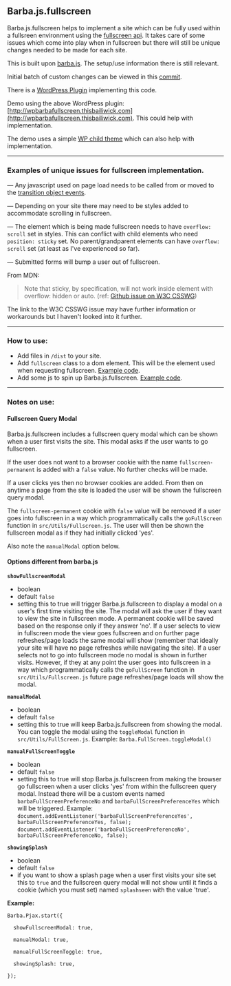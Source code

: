 ## Barba.js.fullscreen
Barba.js.fullscreen helps to implement a site which can be fully used within a fullsreen environment using the [fullscreen api](https://developer.mozilla.org/en-US/docs/Web/API/Fullscreen_API). It takes care of some issues which come into play when in fullscreen but there will still be unique changes needed to be made for each site.

This is built upon [barba.js](https://github.com/luruke/barba.js). The setup/use information there is still relevant.

Initial batch of custom changes can be viewed in this [commit](https://github.com/thisbailiwick/barba.js.fullscreen/commit/194d9addd2f5cee3aa7cf822e8ac95ceec1ea8ed).

There is a [WordPress Plugin](https://github.com/thisbailiwick/wp.barba.js.fullscreen) implementing this code.

Demo using the above WordPress plugin: [http://wpbarbafullscreen.thisbailiwick.com](http://wpbarbafullscreen.thisbailiwick.com). This could help with implementation.

The demo uses a simple [WP child theme](https://github.com/thisbailiwick/wp.barba.js.fullscreen.demo.theme) which can also help with implementation.

<hr>

### Examples of unique issues for fullscreen implementation.

— Any javascript used on page load needs to be called from or moved to the [transition object events](http://barbajs.org/transition.html).

— Depending on your site there may need to be styles added to accommodate scrolling in fullscreen.

— The element which is being made fullscreen needs to have `overflow: scroll` set in styles. This can conflict with child elements who need `position: sticky` set. No parent/grandparent elements can have `overflow: scroll` set (at least as I've experienced so far).

— Submitted forms will bump a user out of fullscreen.

From MDN:
> Note that sticky, by specification, will not work inside element with overflow: hidden or auto. (ref: [Github issue on W3C CSSWG](https://github.com/w3c/csswg-drafts/issues/865))

The link to the W3C CSSWG issue may have further information or workarounds but I haven't looked into it further.

<hr>

### How to use:

* Add files in `/dist` to your site.
* Add `fullscreen` class to a dom element. This will be the element used when requesting fullscreen. [Example code](https://github.com/thisbailiwick/wp.barba.js.fullscreen.demo.theme/blob/master/header.php).
* Add some js to spin up Barba.js.fullscreen. [Example code](https://github.com/thisbailiwick/wp.barba.js.fullscreen.demo.theme/blob/master/main.js).

<hr>

### Notes on use:

#### Fullscreen Query Modal
Barba.js.fullscreen includes a fullscreen query modal which can be shown when a user first visits the site. This modal asks if the user wants to go fullscreen. 

If the user does not want to a browser cookie with the name `fullscreen-permanent` is added with a `false` value. No further checks will be made.
 
If a user clicks yes then no browser cookies are added. From then on anytime a page from the site is loaded the user will be shown the fullscreen query modal.

The `fullscreen-permanent` cookie with `false` value will be removed if a user goes into fullscreen in a way which programmatically calls the `goFullScreen` function in `src/Utils/Fullscreen.js`. The user will then be shown the fullscreen modal as if they had initially clicked 'yes'.

Also note the `manualModal` option below.


#### Options different from barba.js

**`showFullscreenModal`**
* boolean
* default `false`
* setting this to true will trigger Barba.js.fullscreen to display a modal on a user's first time visiting the site. The modal will ask the user if they want to view the site in fullscreen mode. A permanent cookie will be saved based on the response only if they answer 'no'. If a user selects to view in fullscreen mode the view goes fullscreen and on further page refreshes/page loads the same modal will show (remember that ideally your site will have no page refreshes while navigating the site). If a user selects not to go into fullscreen mode no modal is shown in further visits. However, if they at any point the user goes into fullscreen in a way which programmatically calls the `goFullScreen` function in `src/Utils/Fullscreen.js` future page refreshes/page loads will show the modal.

**`manualModal`**
* boolean
* default `false`
* setting this to true will keep Barba.js.fullscreen from showing the modal. You can toggle the modal using the `toggleModal` function in `src/Utils/FullScreen.js`. Example: `Barba.FullScreen.toggleModal()`

**`manualFullScreenToggle`**
* boolean
* default `false`
* setting this to true will stop Barba.js.fullscreen from making the browser go fullscreen when a user clicks 'yes' from within the fullscreen query modal. Instead there will be a custom events named `barbaFullScreenPreferenceNo` and `barbaFullScreenPreferenceYes` which will be triggered.
  Example:
  `document.addEventListener('barbaFullScreenPreferenceYes', barbaFullScreenPreferenceYes, false);`
  `document.addEventListener('barbaFullScreenPreferenceNo', barbaFullScreenPreferenceNo, false);`

**`showingSplash`**
* boolean
* default `false`
* if you want to show a splash page when a user first visits your site set this to `true` and the fullscreen query modal will not show until it finds a cookie (which you must set) named `splashseen` with the value 'true'.


**Example:**
```
Barba.Pjax.start({

  showFullscreenModal: true,
  
  manualModal: true,
  
  manualFullScreenToggle: true,
  
  showingSplash: true,
  
});
```

